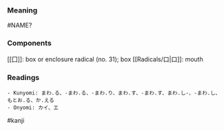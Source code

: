 ### Meaning

#NAME?

### Components

[[囗]]: box or enclosure radical (no. 31); box [[Radicals/口|口]]: mouth

### Readings

```
- Kunyomi: まわ.る、-まわ.る、-まわ.り、まわ.す、-まわ.す、まわ.し-、-まわ.し、もとお.る、か.える
- Onyomi: カイ、エ
```

#kanji